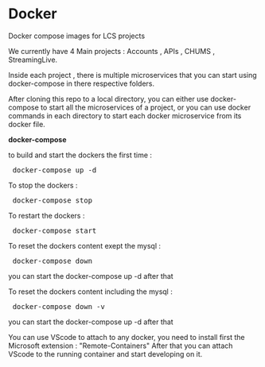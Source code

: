 # Docker
Docker compose images for LCS projects

We currently have 4 Main projects : Accounts , APIs , CHUMS , StreamingLive.

Inside each project , there is multiple microservices that you can start using docker-compose in there respective folders.

After cloning this repo to a local directory, you can either use docker-compose to start all the microservices of a project, or you can use docker commands in each directory to start each docker microservice from its docker file.

<b>docker-compose</b >

to build and start the dockers the first time :
<pre> docker-compose up -d </pre> 

To stop the dockers :
<pre> docker-compose stop</pre>

To restart the dockers :
<pre> docker-compose start</pre>

To reset the dockers content exept the mysql :
<pre> docker-compose down</pre>
you can start the docker-compose up -d after that

To reset the dockers content including the mysql :
<pre> docker-compose down -v</pre>
you can start the docker-compose up -d after that

You can use VScode to attach to any docker, you need to install first the Microsoft extension : "Remote-Containers" After that you can attach VScode to the running container and start developing on it. 

